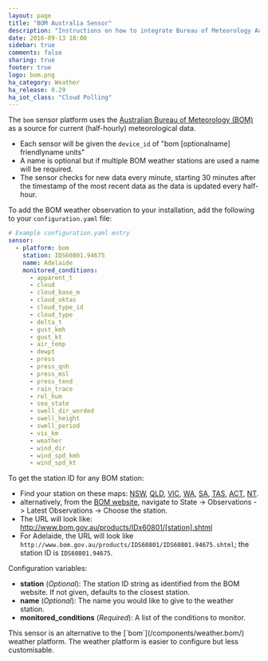 ```yaml
---
layout: page
title: "BOM Australia Sensor"
description: "Instructions on how to integrate Bureau of Meteorology Australia weather conditions into Home Assistant."
date: 2016-09-13 18:00
sidebar: true
comments: false
sharing: true
footer: true
logo: bom.png
ha_category: Weather
ha_release: 0.29
ha_iot_class: "Cloud Polling"
---
```


The `bom` sensor platform uses the [Australian Bureau of Meteorology (BOM)](http://www.bom.gov.au) as a source for current (half-hourly) meteorological data.

- Each sensor will be given the `device_id` of "bom [optionalname] friendlyname units"
- A name is optional but if multiple BOM weather stations are used a name will be required.
- The sensor checks for new data every minute, starting 30 minutes after the timestamp of the most recent data as the data is updated every half-hour.

To add the BOM weather observation to your installation, add the following to your `configuration.yaml` file:

```yaml
# Example configuration.yaml entry
sensor:
  - platform: bom
    station: IDS60801.94675
    name: Adelaide
    monitored_conditions:
      - apparent_t
      - cloud
      - cloud_base_m
      - cloud_oktas
      - cloud_type_id
      - cloud_type
      - delta_t
      - gust_kmh
      - gust_kt
      - air_temp
      - dewpt
      - press
      - press_qnh
      - press_msl
      - press_tend
      - rain_trace
      - rel_hum
      - sea_state
      - swell_dir_worded
      - swell_height
      - swell_period
      - vis_km
      - weather
      - wind_dir
      - wind_spd_kmh
      - wind_spd_kt
```

To get the station ID for any BOM station:
- Find your station on these maps: [NSW](http://www.bom.gov.au/nsw/observations/map.shtml), [QLD](http://www.bom.gov.au/qld/observations/map.shtml), [VIC](http://www.bom.gov.au/vic/observations/map.shtml), [WA](http://www.bom.gov.au/wa/observations/map.shtml), [SA](http://www.bom.gov.au/sa/observations/map.shtml), [TAS](http://www.bom.gov.au/tas/observations/map.shtml), [ACT](http://www.bom.gov.au/act/observations/canberramap.shtml), [NT](http://www.bom.gov.au/nt/observations/map.shtml).
 - alternatively, from the [BOM website](http://www.bom.gov.au/), navigate to State -> Observations -> Latest Observations -> Choose the station.
- The URL will look like: http://www.bom.gov.au/products/IDx60801/[station].shtml
 - For Adelaide, the URL will look like `http://www.bom.gov.au/products/IDS60801/IDS60801.94675.shtml`; the station ID is `IDS60801.94675`.

Configuration variables:

- **station** (*Optional*): The station ID string as identified from the BOM website.  If not given, defaults to the closest station.
- **name** (*Optional*): The name you would like to give to the weather station.
- **monitored_conditions** (*Required*): A list of the conditions to monitor.

<p class='note'>
This sensor is an alternative to the [`bom`](/components/weather.bom/) weather platform.
The weather platform is easier to configure but less customisable.
</p>
